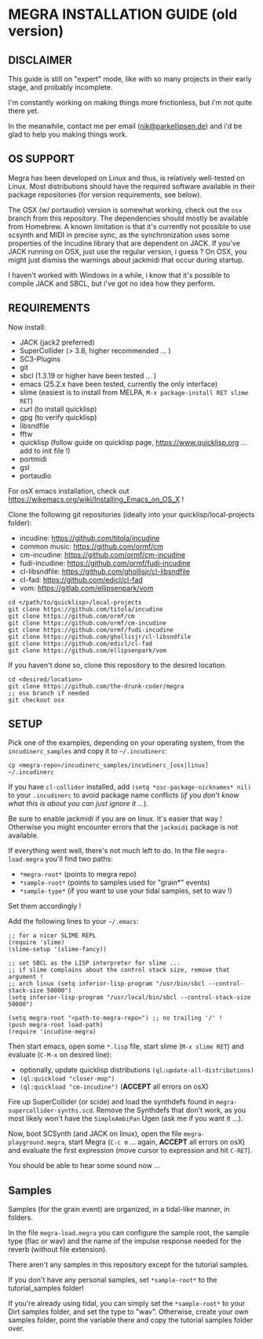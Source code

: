 # MEGRA INSTALLATION GUIDE (old version)

## DISCLAIMER
This guide is still on "expert" mode, like with so many
projects in their early stage, and probably incomplete.

I'm constantly working on making things more frictionless,
but i'm not quite there yet.

In the meanwhile, contact me per email (nik@parkellipsen.de)
and i'd be glad to help you making things work. 

## OS SUPPORT
Megra has been developed on Linux and thus, is relatively well-tested on Linux.
Most distributions should have the required software available in their package
repositories (for version requirements, see below). 

The OSX (w/ portaudio) version is somewhat working, check out the `osx` branch from this repository.
The dependencies should mostly be available from Homebrew.
A known limitation is that it's currently not possible to use scsynth and MIDI in precise
sync, as the synchronization uses some properties of the Incudine library that are
dependent on JACK. If you've JACK running on OSX, just use the regular version, i guess ?
On OSX, you might just dismiss the warnings about jackmidi that occur during startup.

I haven't worked with Windows in a while, i know that it's possible to compile
JACK and SBCL, but i've got no idea how they perform.

## REQUIREMENTS

Now install:
- JACK (jack2 preferred)
- SuperCollider (> 3.8, higher recommended ... )
- SC3-Plugins
- git
- sbcl (1.3.19 or higher have been tested ... )
- emacs (25.2.x have been tested, currently the only interface)
- slime (easiest is to install from MELPA, `M-x package-install RET slime RET`)
- curl (to install quicklisp)
- gpg (to verify quicklisp)
- libsndfile
- fftw
- quicklisp (follow guide on quicklisp page, https://www.quicklisp.org ... add to init file !)
- portmidi
- gsl
- portaudio

For osX emacs installation, check out https://wikemacs.org/wiki/Installing_Emacs_on_OS_X !

Clone the following git repositories (ideally into your quicklisp/local-projects folder):
- incudine:       https://github.com/titola/incudine
- common music:   https://github.com/ormf/cm
- cm-incudine:    https://github.com/ormf/cm-incudine
- fudi-incudine:  https://github.com/ormf/fudi-incudine
- cl-libsndfile:  https://github.com/ghollisjr/cl-libsndfile
- cl-fad:         https://github.com/edicl/cl-fad
- vom:            https://gitlab.com/ellipsenpark/vom

```
cd </path/to/quicklisp>/local-projects
git clone https://github.com/titola/incudine
git clone https://github.com/ormf/cm
git clone https://github.com/ormf/cm-incudine
git clone https://github.com/ormf/fudi-incudine
git clone https://github.com/ghollisjr/cl-libsndfile
git clone https://github.com/edicl/cl-fad
git clone https://github.com/ellipsenpark/vom
```

If you haven't done so, clone this repository to the desired location.
```
cd <desired/location>
git clone https://github.com/the-drunk-coder/megra
;; osx branch if needed
git checkout osx
```

## SETUP

Pick one of the examples, depending on your operating system, from the `incudinerc_samples`
and copy it to `~/.incudinerc`:

```
cp <megra-repo>/incudinerc_samples/incudinerc_[osx|linux] ~/.incudinerc
```

If you have `cl-collider` installed, add `(setq *osc-package-nicknames* nil)` 
to your `.incudinerc` to avoid package name conflicts (*if you don't know what
this is about you can just ignore it ...*).

Be sure to enable jackmidi if you are on linux. It's easier that way !
Otherwise you might encounter errors that the `jackmidi` package is not
available.

If everything went well, there's not much left to do. In the file `megra-load.megra` you'll find two paths:

- `*megra-root*` (points to megra repo)
- `*sample-root*` (points to samples used for "grain*" events)
- `*sample-type*` (if you want to use your tidal samples, set to wav !)

Set them accordingly !

Add the following lines to your `~/.emacs`:

```
;; for a nicer SLIME REPL
(require 'slime)
(slime-setup '(slime-fancy))

;; set SBCL as the LISP interpreter for slime ... 
;; if slime complains about the control stack size, remove that argument !
;; arch linux (setq inferior-lisp-program "/usr/bin/sbcl --control-stack-size 50000")
(setq inferior-lisp-program "/usr/local/bin/sbcl --control-stack-size 50000")

(setq megra-root "<path-to-megra-repo>") ;; no trailing '/' !  
(push megra-root load-path)
(require 'incudine-megra)
```

Then start emacs, open some `*.lisp` file, start slime (`M-x slime RET`) and evaluate (`C-M-x` on desired line):
- optionally, update quicklisp distributions `(ql:update-all-distributions)`
- `(ql:quickload "closer-mop")`
- `(ql:quickload "cm-incudine")` (**ACCEPT** all errors on osX)

Fire up SuperCollider (or scide) and load the synthdefs found in `megra-supercollider-synths.scd`.
Remove the Synthdefs that don't work, as you most likely won't have the `SimpleAmbiPan` Ugen (ask me if you
want it ...).

Now, boot SCSynth (and JACK on linux), open the file `megra-playground.megra`, start
Megra (`C-c m` ... again, **ACCEPT** all errors on osX) and evaluate the first expression 
(move cursor to expression and hit `C-RET`).

You should be able to hear some sound now ... 

## Samples

Samples (for the grain event) are organized, in a tidal-like manner, in folders. 

In the file `megra-load.megra` you can configure the sample root,
the sample type (flac or wav) and the name of the impulse response
needed for the reverb (without file extension).

There aren't any samples in this repository except for the tutorial 
samples. 

If you don't have any personal samples, set `*sample-root*` to the tutorial_samples folder!

If you're already using tidal, you can simply set the `*sample-root*` 
to your Dirt samples folder, and set the type to "wav".
Otherwise, create your own samples folder, point the variable there and copy
the tutorial samples folder over.


